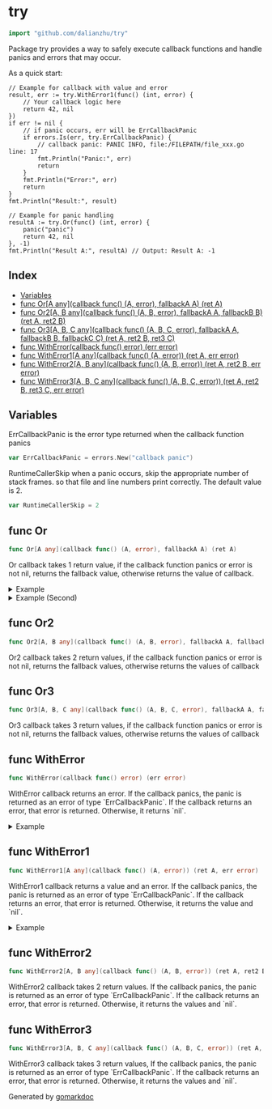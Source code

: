 <!-- Code generated by gomarkdoc. DO NOT EDIT -->

# try

```go
import "github.com/dalianzhu/try"
```

Package try provides a way to safely execute callback functions and handle panics and errors that may occur.

As a quick start:

```
// Example for callback with value and error
result, err := try.WithError1(func() (int, error) {
	// Your callback logic here
	return 42, nil
})
if err != nil {
	// if panic occurs, err will be ErrCallbackPanic
	if errors.Is(err, try.ErrCallbackPanic) {
		// callback panic: PANIC INFO, file:/FILEPATH/file_xxx.go line: 17
		fmt.Println("Panic:", err)
		return
	}
	fmt.Println("Error:", err)
	return
}
fmt.Println("Result:", result)

// Example for panic handling
resultA := try.Or(func() (int, error) {
	panic("panic")
	return 42, nil
}, -1)
fmt.Println("Result A:", resultA) // Output: Result A: -1
```

## Index

- [Variables](<#variables>)
- [func Or\[A any\]\(callback func\(\) \(A, error\), fallbackA A\) \(ret A\)](<#Or>)
- [func Or2\[A, B any\]\(callback func\(\) \(A, B, error\), fallbackA A, fallbackB B\) \(ret A, ret2 B\)](<#Or2>)
- [func Or3\[A, B, C any\]\(callback func\(\) \(A, B, C, error\), fallbackA A, fallbackB B, fallbackC C\) \(ret A, ret2 B, ret3 C\)](<#Or3>)
- [func WithError\(callback func\(\) error\) \(err error\)](<#WithError>)
- [func WithError1\[A any\]\(callback func\(\) \(A, error\)\) \(ret A, err error\)](<#WithError1>)
- [func WithError2\[A, B any\]\(callback func\(\) \(A, B, error\)\) \(ret A, ret2 B, err error\)](<#WithError2>)
- [func WithError3\[A, B, C any\]\(callback func\(\) \(A, B, C, error\)\) \(ret A, ret2 B, ret3 C, err error\)](<#WithError3>)


## Variables

<a name="ErrCallbackPanic"></a>ErrCallbackPanic is the error type returned when the callback function panics

```go
var ErrCallbackPanic = errors.New("callback panic")
```

<a name="RuntimeCallerSkip"></a>RuntimeCallerSkip when a panic occurs, skip the appropriate number of stack frames. so that file and line numbers print correctly. The default value is 2.

```go
var RuntimeCallerSkip = 2
```

<a name="Or"></a>
## func Or

```go
func Or[A any](callback func() (A, error), fallbackA A) (ret A)
```

Or callback takes 1 return value, if the callback function panics or error is not nil, returns the fallback value, otherwise returns the value of callback.

<details><summary>Example</summary>
<p>



```go
package main

import (
	"fmt"

	"github.com/dalianzhu/try"
)

func main() {
	result := try.Or(func() (int, error) {
		// Your callback logic here
		return 42, nil
	}, -1)

	fmt.Println("Result:", result)
}
```

#### Output

```
Result: 42
```

</p>
</details>

<details><summary>Example (Second)</summary>
<p>



```go
package main

import (
	"fmt"

	"github.com/dalianzhu/try"
)

func main() {
	// Example for panic handling
	resultA := try.Or(func() (int, error) {
		panic("panic")
		return 42, nil
	}, -1)

	fmt.Println("Result A:", resultA)
}
```

#### Output

```
Result A: -1
```

</p>
</details>

<a name="Or2"></a>
## func Or2

```go
func Or2[A, B any](callback func() (A, B, error), fallbackA A, fallbackB B) (ret A, ret2 B)
```

Or2 callback takes 2 return values, if the callback function panics or error is not nil, returns the fallback values, otherwise returns the values of callback

<a name="Or3"></a>
## func Or3

```go
func Or3[A, B, C any](callback func() (A, B, C, error), fallbackA A, fallbackB B, fallbackC C) (ret A, ret2 B, ret3 C)
```

Or3 callback takes 3 return values, if the callback function panics or error is not nil, returns the fallback values, otherwise returns the values of callback

<a name="WithError"></a>
## func WithError

```go
func WithError(callback func() error) (err error)
```

WithError callback returns an error. If the callback panics, the panic is returned as an error of type \`ErrCallbackPanic\`. If the callback returns an error, that error is returned. Otherwise, it returns \`nil\`.

<details><summary>Example</summary>
<p>



```go
package main

import (
	"errors"
	"fmt"

	"github.com/dalianzhu/try"
)

func main() {
	err := try.WithError(func() error {
		// Your callback logic here
		return nil
	})
	if err != nil {
		// if panic occurs, err type will be ErrCallbackPanic
		if errors.Is(err, try.ErrCallbackPanic) {
			// callback panic: PANIC INFO, file:/FILEPATH/file_xxx.go line: 17
			fmt.Println("Panic:", err)
			return
		}
		fmt.Println("Error:", err)
		return
	}
}
```

</p>
</details>

<a name="WithError1"></a>
## func WithError1

```go
func WithError1[A any](callback func() (A, error)) (ret A, err error)
```

WithError1 callback returns a value and an error. If the callback panics, the panic is returned as an error of type \`ErrCallbackPanic\`. If the callback returns an error, that error is returned. Otherwise, it returns the value and \`nil\`.

<details><summary>Example</summary>
<p>



```go
package main

import (
	"errors"
	"fmt"

	"github.com/dalianzhu/try"
)

func main() {
	result, err := try.WithError1(func() (int, error) {
		// Your callback logic here
		return 42, nil
	})
	if err != nil {
		// if panic occurs, err will be ErrCallbackPanic
		if errors.Is(err, try.ErrCallbackPanic) {
			// callback panic: PANIC INFO, file:/FILEPATH/file_xxx.go line: 17
			fmt.Println("Panic:", err)
			return
		}
		fmt.Println("Error:", err)
		return
	}

	fmt.Println("Result:", result)
}
```

#### Output

```
Result: 42
```

</p>
</details>

<a name="WithError2"></a>
## func WithError2

```go
func WithError2[A, B any](callback func() (A, B, error)) (ret A, ret2 B, err error)
```

WithError2 callback takes 2 return values. If the callback panics, the panic is returned as an error of type \`ErrCallbackPanic\`. If the callback returns an error, that error is returned. Otherwise, it returns the values and \`nil\`.

<a name="WithError3"></a>
## func WithError3

```go
func WithError3[A, B, C any](callback func() (A, B, C, error)) (ret A, ret2 B, ret3 C, err error)
```

WithError3 callback takes 3 return values, If the callback panics, the panic is returned as an error of type \`ErrCallbackPanic\`. If the callback returns an error, that error is returned. Otherwise, it returns the values and \`nil\`.

Generated by [gomarkdoc](<https://github.com/princjef/gomarkdoc>)
